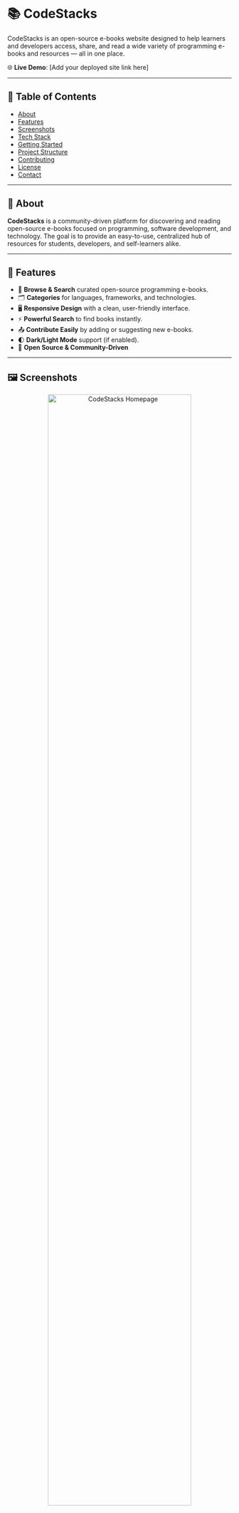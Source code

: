 # 📚 CodeStacks

CodeStacks is an open-source e-books website designed to help learners and developers access, share, and read a wide variety of programming e-books and resources — all in one place.

🌐 **Live Demo**: [Add your deployed site link here]

---

## 📖 Table of Contents

- [About](#about)
- [Features](#features)
- [Screenshots](#screenshots)
- [Tech Stack](#tech-stack)
- [Getting Started](#getting-started)
- [Project Structure](#project-structure)
- [Contributing](#contributing)
- [License](#license)
- [Contact](#contact)

---

## 🧠 About

**CodeStacks** is a community-driven platform for discovering and reading open-source e-books focused on programming, software development, and technology. The goal is to provide an easy-to-use, centralized hub of resources for students, developers, and self-learners alike.

---

## 🚀 Features

- 🔎 **Browse & Search** curated open-source programming e-books.
- 🗂️ **Categories** for languages, frameworks, and technologies.
- 🖥️ **Responsive Design** with a clean, user-friendly interface.
- ⚡ **Powerful Search** to find books instantly.
- 📤 **Contribute Easily** by adding or suggesting new e-books.
- 🌓 **Dark/Light Mode** support (if enabled).
- 💬 **Open Source & Community-Driven**

---

## 🖼️ Screenshots

<p align="center">
  <img src="screenshots/homepage.png" alt="CodeStacks Homepage" width="80%">
  <br>
  <img src="screenshots/book-view.png" alt="Book View" width="80%">
</p>

---

## 🛠️ Tech Stack

- **Backend:** Python (Flask / Django / FastAPI)
- **Frontend:** HTML, CSS, JavaScript
- **Other:** PowerShell, Batch scripts for automation

---

## ⚙️ Getting Started

### 1. Clone the Repository

```bash
git clone https://github.com/SatyamPote/CodeStacks.git
cd CodeStacks
```

### 2. Install Dependencies

> Ensure you have Python 3.8+ installed.

```bash
# Create a virtual environment
python -m venv venv

# Activate it
source venv/bin/activate     # On macOS/Linux
venv\Scripts\activate        # On Windows

# Install Python packages
pip install -r requirements.txt
```

> ⚠️ For frontend dependencies (if using npm/yarn), include install steps here.

### 3. Run the Application Locally

```bash
python app.py
```

Visit: [http://localhost:5000](http://localhost:5000)

---

## 📁 Project Structure

```text
CodeStacks/
├── static/             # Static assets (CSS, JS, images)
├── templates/          # HTML templates
├── ebooks/             # E-books & metadata
├── scripts/            # PowerShell / Batch / utility scripts
├── app.py              # Main application file
├── requirements.txt    # Python dependencies
└── README.md
```

---

## 🤝 Contributing

We welcome contributions from everyone!  
To contribute:

```bash
# Fork the repository
# Create your branch:
git checkout -b feature/AmazingFeature

# Commit your changes:
git commit -m 'Add some AmazingFeature'

# Push to GitHub:
git push origin feature/AmazingFeature
```

Then open a **Pull Request**.

> For large changes, please [open an issue](https://github.com/SatyamPote/CodeStacks/issues) first to discuss the proposed update.

---

## 📝 License

Distributed under the **MIT License**.  
See the `LICENSE` file for full details.

---

## 📬 Contact

Created and maintained by **SatyamPote**  
For questions or suggestions: [Open an Issue](https://github.com/SatyamPote/CodeStacks/issues)

---

**Happy Reading! 📖✨**
